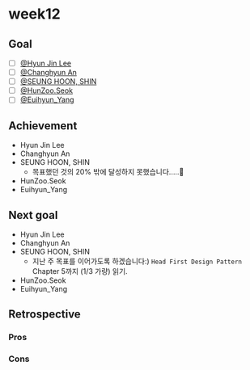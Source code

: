 # week12

## Goal

- [ ] [@Hyun Jin Lee](https://github.com/HyunTruth)
- [ ] [@Changhyun An](https://github.com/achooan)
- [ ] [@SEUNG HOON, SHIN](https://github.com/newinh)
- [ ] [@HunZoo.Seok](https://github.com/zooozoo)
- [ ] [@Euihyun_Yang](https://github.com/noahluftyang)

## Achievement

- Hyun Jin Lee
- Changhyun An
- SEUNG HOON, SHIN
  - 목표했던 것의 20% 밖에 달성하지 못했습니다.....🐥
- HunZoo.Seok
- Euihyun_Yang

## Next goal

- Hyun Jin Lee
- Changhyun An
- SEUNG HOON, SHIN
  - 지난 주 목표를 이어가도록 하겠습니다:)
  `Head First Design Pattern` Chapter 5까지 (1/3 가량) 읽기.
- HunZoo.Seok
- Euihyun_Yang

## Retrospective

### Pros

### Cons
